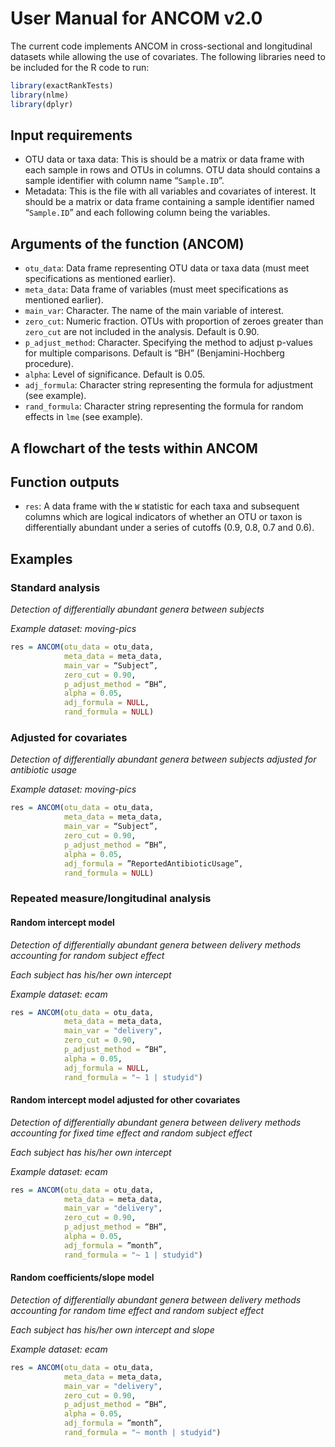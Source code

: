 # User Manual for ANCOM v2.0

The current code implements ANCOM in cross-sectional and longitudinal datasets while allowing the use of covariates. The following libraries need to be included for the R code to run:

```r
library(exactRankTests)
library(nlme)
library(dplyr)
```

## Input requirements

* OTU data or taxa data: This is should be a matrix or data frame with each sample in rows and OTUs in columns. OTU data should contains a sample identifier with column name “```Sample.ID```”.
* Metadata: This is the file with all variables and covariates of interest. It should be a matrix or data frame containing a sample identifier named “```Sample.ID```” and each following column being the variables.

## Arguments of the function (ANCOM)

* ```otu_data```: Data frame representing OTU data or taxa data (must meet specifications as mentioned earlier).
* ```meta_data```: Data frame of variables (must meet specifications as mentioned earlier).
* ```main_var```: Character. The name of the main variable of interest. 
* ```zero_cut```: Numeric fraction. OTUs with proportion of zeroes greater than ```zero_cut``` are not included in the analysis. Default is 0.90.
* ```p_adjust_method```: Character. Specifying the method to adjust p-values for multiple comparisons. Default is “BH” (Benjamini-Hochberg procedure).
* ```alpha```: Level of significance. Default is 0.05.
* ```adj_formula```: Character string representing the formula for adjustment (see example).
* ```rand_formula```: Character string representing the formula for random effects in ```lme``` (see example).

## A flowchart of the tests within ANCOM

## Function outputs

* ```res```: A data frame with the ```W``` statistic for each taxa and subsequent columns which are logical indicators of whether an OTU or taxon is differentially abundant under a series of cutoffs (0.9, 0.8, 0.7 and 0.6).

## Examples

### Standard analysis

_Detection of differentially abundant genera between subjects_

_Example dataset: moving-pics_

```r
res = ANCOM(otu_data = otu_data, 
            meta_data = meta_data, 
            main_var = “Subject”,  
            zero_cut = 0.90, 
            p_adjust_method = “BH”, 
            alpha = 0.05, 
            adj_formula = NULL, 
            rand_formula = NULL)
```

### Adjusted for covariates

_Detection of differentially abundant genera between subjects adjusted for antibiotic usage_

_Example dataset: moving-pics_

```r
res = ANCOM(otu_data = otu_data, 
            meta_data = meta_data, 
            main_var = “Subject”,  
            zero_cut = 0.90, 
            p_adjust_method = “BH”, 
            alpha = 0.05, 
            adj_formula = ”ReportedAntibioticUsage”,
            rand_formula = NULL)
```

### Repeated measure/longitudinal analysis

#### Random intercept model

_Detection of differentially abundant genera between delivery methods accounting for random subject effect_

_Each subject has his/her own intercept_

_Example dataset: ecam_

```r
res = ANCOM(otu_data = otu_data, 
            meta_data = meta_data, 
            main_var = "delivery",  
            zero_cut = 0.90, 
            p_adjust_method = “BH”, 
            alpha = 0.05, 
            adj_formula = NULL,
            rand_formula = "~ 1 | studyid")
```

#### Random intercept model adjusted for other covariates

_Detection of differentially abundant genera between delivery methods accounting for fixed time effect and random subject effect_

_Each subject has his/her own intercept_

_Example dataset: ecam_

```r
res = ANCOM(otu_data = otu_data, 
            meta_data = meta_data, 
            main_var = "delivery",  
            zero_cut = 0.90, 
            p_adjust_method = “BH”, 
            alpha = 0.05, 
            adj_formula = ”month”,
            rand_formula = "~ 1 | studyid")
```

#### Random coefficients/slope model

_Detection of differentially abundant genera between delivery methods accounting for random time effect and random subject effect_

_Each subject has his/her own intercept and slope_

_Example dataset: ecam_

```r
res = ANCOM(otu_data = otu_data, 
            meta_data = meta_data, 
            main_var = "delivery",  
            zero_cut = 0.90, 
            p_adjust_method = “BH”, 
            alpha = 0.05, 
            adj_formula = ”month”,
            rand_formula = "~ month | studyid")
```






